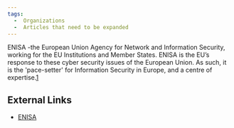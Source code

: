```yaml
---
tags:
  -  Organizations
  -  Articles that need to be expanded
---
```

ENISA -the European Union Agency for Network and Information Security,
working for the EU Institutions and Member States. ENISA is the EU’s
response to these cyber security issues of the European Union. As such,
it is the 'pace-setter' for Information Security in Europe, and a centre
of expertise.[1](https://www.enisa.europa.eu/about-enisa)

## External Links

- [ENISA](https://www.enisa.europa.eu/)

